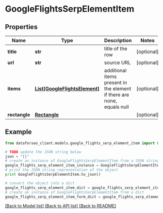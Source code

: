 # GoogleFlightsSerpElementItem


## Properties

Name | Type | Description | Notes
------------ | ------------- | ------------- | -------------
**title** | **str** | title of the row | [optional] 
**url** | **str** | source URL | [optional] 
**items** | [**List[GoogleFlightsElement]**](GoogleFlightsElement.md) | additional items present in the element if there are none, equals null | [optional] 
**rectangle** | [**Rectangle**](Rectangle.md) |  | [optional] 

## Example

```python
from dataforseo_client.models.google_flights_serp_element_item import GoogleFlightsSerpElementItem

# TODO update the JSON string below
json = "{}"
# create an instance of GoogleFlightsSerpElementItem from a JSON string
google_flights_serp_element_item_instance = GoogleFlightsSerpElementItem.from_json(json)
# print the JSON string representation of the object
print GoogleFlightsSerpElementItem.to_json()

# convert the object into a dict
google_flights_serp_element_item_dict = google_flights_serp_element_item_instance.to_dict()
# create an instance of GoogleFlightsSerpElementItem from a dict
google_flights_serp_element_item_form_dict = google_flights_serp_element_item.from_dict(google_flights_serp_element_item_dict)
```
[[Back to Model list]](../README.md#documentation-for-models) [[Back to API list]](../README.md#documentation-for-api-endpoints) [[Back to README]](../README.md)


